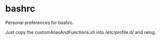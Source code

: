 # bashrc
Personal preferences for bashrc.

Just copy the customAliasAndFunctions.sh into /etc/profile.d/ and relog.
